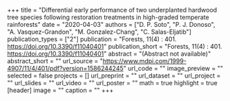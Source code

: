 +++
title = "Differential early performance of two underplanted hardwood tree species following restoration treatments in high-graded temperate rainforests"
date = "2020-04-03"
authors = ["D. P. Soto", "P. J. Donoso", "A. Vasquez-Grandon", "M. Gonzalez-Chang", "C. Salas-Eljatib"]
publication_types = ["2"]
publication = "Forests, 11(4) : 401. https://doi.org/10.3390/f11040401"
publication_short = "Forests, 11(4) : 401. https://doi.org/10.3390/f11040401"
abstract = "(Abstract not available)"
abstract_short = ""
url_source = "https://www.mdpi.com/1999-4907/11/4/401/pdf?version=1586244245"
url_code = ""
image_preview = ""
selected = false
projects = []
url_preprint = ""
url_dataset = ""
url_project = ""
url_slides = ""
url_video = ""
url_poster = ""
math = true
highlight = true
[header]
image = ""
caption = ""
+++
